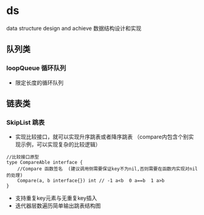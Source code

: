 # ds
data structure design and achieve
数据结构设计和实现

## 队列类

### loopQueue 循环队列
- 限定长度的循环队列

## 链表类

### SkipList 跳表  

- 实现比较接口，就可以实现升序跳表或者降序跳表 （compare内包含个别实现示例，可以实现复杂的比较逻辑）
```
//比较接口原型
type CompareAble interface {
	//Compare 函数签名  (建议调用侧需要保证key不为nil,否则需要在函数内实现对nil的处理)
	Compare(a, b interface{}) int // -1 a<b  0 a==b  1 a>b
}
```
- 支持重复key元素与无重复key插入  
- 迭代器层数遍历简单输出跳表结构图
